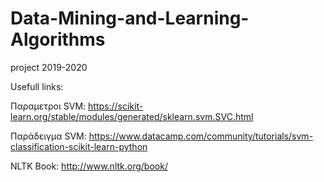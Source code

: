 # Data-Mining-and-Learning-Algorithms
project 2019-2020

Usefull links:

Παραμετροι SVM: https://scikit-learn.org/stable/modules/generated/sklearn.svm.SVC.html

Παράδειγμα SVM: https://www.datacamp.com/community/tutorials/svm-classification-scikit-learn-python

NLTK Book: http://www.nltk.org/book/
